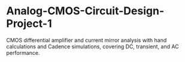 # Analog-CMOS-Circuit-Design-Project-1
CMOS differential amplifier and current mirror analysis with hand calculations and Cadence simulations, covering DC, transient, and AC performance.
